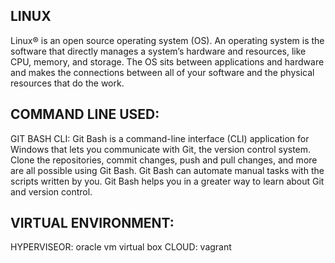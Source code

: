 ## LINUX
Linux® is an open source operating system (OS). An operating system is the software that directly manages a system’s hardware and resources, like CPU, memory, and storage. The OS sits between applications and hardware and makes the connections between all of your software and the physical resources that do the work.

## COMMAND LINE USED:
GIT BASH CLI:
Git Bash is a command-line interface (CLI) application for Windows that lets you communicate with Git, the version control system. Clone the repositories, commit changes, push and pull changes, and more are all possible using Git Bash. Git Bash can automate manual tasks with the scripts written by you. Git Bash helps you in a greater way to learn about Git and version control.

## VIRTUAL ENVIRONMENT:
HYPERVISEOR:
oracle vm virtual box
CLOUD:
vagrant

